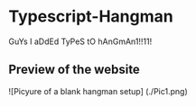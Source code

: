 # Typescript-Hangman
GuYs I aDdEd TyPeS tO hAnGmAn1!!11!
## Preview of the website
![Picyure of a blank hangman setup] (./Pic1.png)
